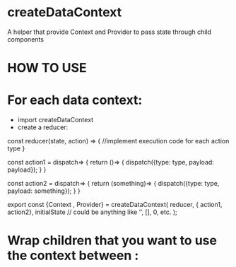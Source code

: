 # createDataContext
A helper that provide Context and Provider to pass state through child components

# HOW TO USE

# For each data context:

- import createDataContext
- create a reducer:

const reducer(state, action) => {
	//implement execution code for each action type
}

const action1 = dispatch=> {
	return ()=> {
		dispatch({type: type, payload: payload});
	}
}

const action2 = dispatch=> {
	return (something)=> {
		dispatch({type: type, payload: something});
	}
}

export const {Context , Provider} = createDataContext(
    reducer,
    { action1, action2},
    initialState // could be anything like ‘’, [], 0, etc.
);

# Wrap children that you want to use the context between <Provider>:

<Provider>
 	<ChildComponent>
</Provider>

